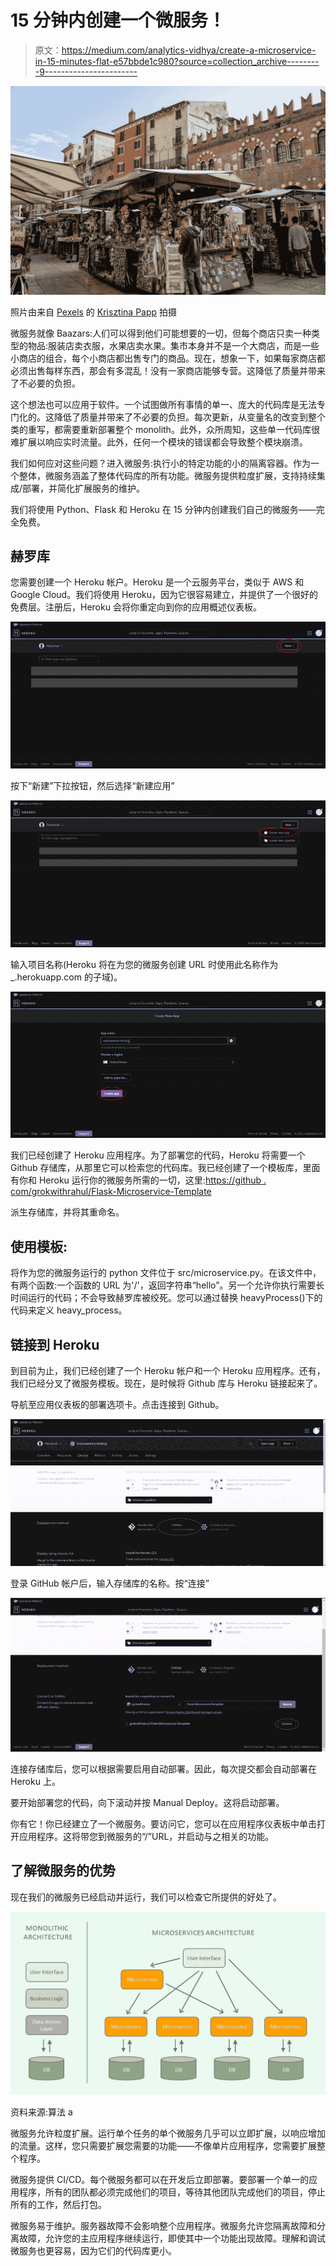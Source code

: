 # 15 分钟内创建一个微服务！

> 原文：<https://medium.com/analytics-vidhya/create-a-microservice-in-15-minutes-flat-e57bbde1c980?source=collection_archive---------9----------------------->

![](img/17ff651642fa8bab63b9513d332aba43.png)

照片由来自 [Pexels](https://www.pexels.com/photo/group-of-people-in-a-street-market-2276796/?utm_content=attributionCopyText&utm_medium=referral&utm_source=pexels) 的 [Krisztina Papp](https://www.pexels.com/@almapapi?utm_content=attributionCopyText&utm_medium=referral&utm_source=pexels) 拍摄

微服务就像 Baazars:人们可以得到他们可能想要的一切，但每个商店只卖一种类型的物品:服装店卖衣服，水果店卖水果。集市本身并不是一个大商店，而是一些小商店的组合，每个小商店都出售专门的商品。现在，想象一下，如果每家商店都必须出售每样东西，那会有多混乱！没有一家商店能够专营。这降低了质量并带来了不必要的负担。

这个想法也可以应用于软件。一个试图做所有事情的单一、庞大的代码库是无法专门化的。这降低了质量并带来了不必要的负担。每次更新，从变量名的改变到整个类的重写，都需要重新部署整个 monolith。此外，众所周知，这些单一代码库很难扩展以响应实时流量。此外，任何一个模块的错误都会导致整个模块崩溃。

我们如何应对这些问题？进入微服务:执行小的特定功能的小的隔离容器。作为一个整体，微服务涵盖了整体代码库的所有功能。微服务提供粒度扩展，支持持续集成/部署，并简化扩展服务的维护。

我们将使用 Python、Flask 和 Heroku 在 15 分钟内创建我们自己的微服务——完全免费。

## 赫罗库

您需要创建一个 Heroku 帐户。Heroku 是一个云服务平台，类似于 AWS 和 Google Cloud。我们将使用 Heroku，因为它很容易建立，并提供了一个很好的免费层。注册后，Heroku 会将你重定向到你的应用概述仪表板。

![](img/385b47808780d4d5732115c459070e0f.png)

按下“新建”下拉按钮，然后选择“新建应用”

![](img/f9057c1faf46da5ac728f9b8aac7eb08.png)

输入项目名称(Heroku 将在为您的微服务创建 URL 时使用此名称作为 _.herokuapp.com 的子域)。

![](img/304be11543d4c71dd4f3c6923a56994a.png)

我们已经创建了 Heroku 应用程序。为了部署您的代码，Heroku 将需要一个 Github 存储库，从那里它可以检索您的代码库。我已经创建了一个模板库，里面有你和 Heroku 运行你的微服务所需的一切，这里:[https://github . com/grokwithrahul/Flask-Microservice-Template](https://github.com/grokwithrahul/Flask-Microservice-Template)

派生存储库，并将其重命名。

## 使用模板:

将作为您的微服务运行的 python 文件位于 src/microservice.py。在该文件中，有两个函数:一个函数的 URL 为'/'，返回字符串“hello”。另一个允许你执行需要长时间运行的代码；不会导致赫罗库被绞死。您可以通过替换 heavyProcess()下的代码来定义 heavy_process。

## 链接到 Heroku

到目前为止，我们已经创建了一个 Heroku 帐户和一个 Heroku 应用程序。还有，我们已经分叉了微服务模板。现在，是时候将 Github 库与 Heroku 链接起来了。

导航至应用仪表板的部署选项卡。点击连接到 Github。

![](img/1cc071f4261dcea8b2461209d5800f82.png)

登录 GitHub 帐户后，输入存储库的名称。按“连接”

![](img/7600bcd43f44f66668df7fbcf8fcaad2.png)

连接存储库后，您可以根据需要启用自动部署。因此，每次提交都会自动部署在 Heroku 上。

要开始部署您的代码，向下滚动并按 Manual Deploy。这将启动部署。

你有它！你已经建立了一个微服务。要访问它，您可以在应用程序仪表板中单击打开应用程序。这将带您到微服务的“/”URL，并启动与之相关的功能。

## 了解微服务的优势

现在我们的微服务已经启动并运行，我们可以检查它所提供的好处了。

![](img/0ff2d273253f246477c3c47a9e1738bd.png)

资料来源:算法 a

微服务允许粒度扩展。运行单个任务的单个微服务几乎可以立即扩展，以响应增加的流量。这样，您只需要扩展您需要的功能——不像单片应用程序，您需要扩展整个程序。

微服务提供 CI/CD。每个微服务都可以在开发后立即部署。要部署一个单一的应用程序，所有的团队都必须完成他们的项目，等待其他团队完成他们的项目，停止所有的工作，然后打包。

微服务易于维护。服务器故障不会影响整个应用程序。微服务允许您隔离故障和分离故障，允许您的主应用程序继续运行，即使其中一个功能出现故障。理解和调试微服务也更容易，因为它们的代码库更小。